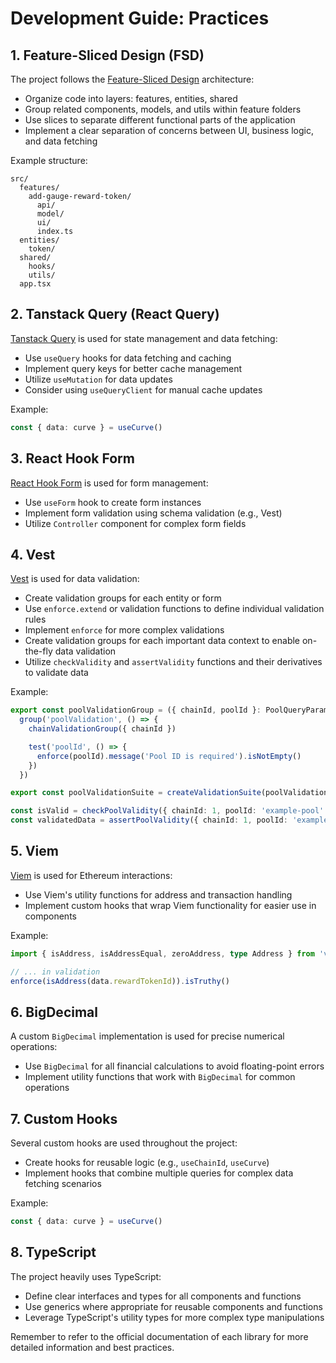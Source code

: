 # Development Guide: Practices

## 1. Feature-Sliced Design (FSD)

The project follows the [Feature-Sliced Design](https://feature-sliced.design/) architecture:

- Organize code into layers: features, entities, shared
- Group related components, models, and utils within feature folders
- Use slices to separate different functional parts of the application
- Implement a clear separation of concerns between UI, business logic, and data fetching

Example structure:

```
src/
  features/
    add-gauge-reward-token/
      api/
      model/
      ui/
      index.ts
  entities/
    token/
  shared/
    hooks/
    utils/
  app.tsx
```

## 2. Tanstack Query (React Query)

[Tanstack Query](https://tanstack.com/query/latest) is used for state management and data fetching:

- Use `useQuery` hooks for data fetching and caching
- Implement query keys for better cache management
- Utilize `useMutation` for data updates
- Consider using `useQueryClient` for manual cache updates

Example:

```typescript
const { data: curve } = useCurve()
```

## 3. React Hook Form

[React Hook Form](https://react-hook-form.com/) is used for form management:

- Use `useForm` hook to create form instances
- Implement form validation using schema validation (e.g., Vest)
- Utilize `Controller` component for complex form fields

## 4. Vest

[Vest](https://vestjs.dev/) is used for data validation:

- Create validation groups for each entity or form
- Use `enforce.extend` or validation functions to define individual validation rules
- Implement `enforce` for more complex validations
- Create validation groups for each important data context to enable on-the-fly data validation
- Utilize `checkValidity` and `assertValidity` functions and their derivatives to validate data

Example:

```typescript
export const poolValidationGroup = ({ chainId, poolId }: PoolQueryParams) =>
  group('poolValidation', () => {
    chainValidationGroup({ chainId })

    test('poolId', () => {
      enforce(poolId).message('Pool ID is required').isNotEmpty()
    })
  })

export const poolValidationSuite = createValidationSuite(poolValidationGroup)

const isValid = checkPoolValidity({ chainId: 1, poolId: 'example-pool' })
const validatedData = assertPoolValidity({ chainId: 1, poolId: 'example-pool' })
```

## 5. Viem

[Viem](https://viem.sh/) is used for Ethereum interactions:

- Use Viem's utility functions for address and transaction handling
- Implement custom hooks that wrap Viem functionality for easier use in components

Example:

```typescript
import { isAddress, isAddressEqual, zeroAddress, type Address } from 'viem'

// ... in validation
enforce(isAddress(data.rewardTokenId)).isTruthy()
```

## 6. BigDecimal

A custom `BigDecimal` implementation is used for precise numerical operations:

- Use `BigDecimal` for all financial calculations to avoid floating-point errors
- Implement utility functions that work with `BigDecimal` for common operations

## 7. Custom Hooks

Several custom hooks are used throughout the project:

- Create hooks for reusable logic (e.g., `useChainId`, `useCurve`)
- Implement hooks that combine multiple queries for complex data fetching scenarios

Example:

```typescript
const { data: curve } = useCurve()
```

## 8. TypeScript

The project heavily uses TypeScript:

- Define clear interfaces and types for all components and functions
- Use generics where appropriate for reusable components and functions
- Leverage TypeScript's utility types for more complex type manipulations

Remember to refer to the official documentation of each library for more detailed information and best practices.
